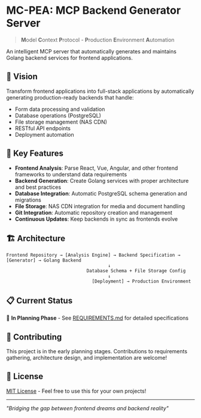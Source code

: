 # MC-PEA: MCP Backend Generator Server

> **M**odel **C**ontext **P**rotocol - **P**roduction **E**nvironment **A**utomation

An intelligent MCP server that automatically generates and maintains Golang backend services for frontend applications.

## 🚀 Vision

Transform frontend applications into full-stack applications by automatically generating production-ready backends that handle:
- Form data processing and validation
- Database operations (PostgreSQL)
- File storage management (NAS CDN)
- RESTful API endpoints
- Deployment automation

## 🎯 Key Features

- **Frontend Analysis**: Parse React, Vue, Angular, and other frontend frameworks to understand data requirements
- **Backend Generation**: Create Golang services with proper architecture and best practices
- **Database Integration**: Automatic PostgreSQL schema generation and migrations
- **File Storage**: NAS CDN integration for media and document handling
- **Git Integration**: Automatic repository creation and management
- **Continuous Updates**: Keep backends in sync as frontends evolve

## 🏗️ Architecture

```
Frontend Repository → [Analysis Engine] → Backend Specification → [Generator] → Golang Backend
                                      ↓
                              Database Schema + File Storage Config
                                      ↓
                                [Deployment] → Production Environment
```

## 📋 Current Status

🚧 **In Planning Phase** - See [REQUIREMENTS.md](./REQUIREMENTS.md) for detailed specifications

## 🤝 Contributing

This project is in the early planning stages. Contributions to requirements gathering, architecture design, and implementation are welcome!

## 📄 License

[MIT License](LICENSE) - Feel free to use this for your own projects!

---

*"Bridging the gap between frontend dreams and backend reality"*
